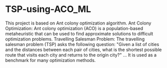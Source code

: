 # TSP-using-ACO_ML
This project is based on Ant colony optimization algorithm.
Ant Colony Optimization: 
Ant colony optimization (ACO) is a population-based metaheuristic that can be used to find approximate solutions to difficult optimization problems.
Travelling Salesman Problem:
The travelling salesman problem (TSP) asks the following question: "Given a list of cities and the distances between each pair of cities, what is the shortest possible route that visits each city and returns to the origin city?" ... It is used as a benchmark for many optimization methods.
